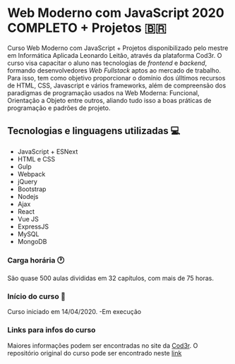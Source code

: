 #  Web Moderno com JavaScript 2020 COMPLETO + Projetos  :brazil:

Curso Web Moderno com JavaScript + Projetos disponibilizado pelo mestre em Informática Aplicada Leonardo Leitão, através da plataforma Cod3r. O curso visa capacitar o aluno nas tecnologias de _frontend_ e _backend_, formando desenvolvedores _Web Fullstack_ aptos ao mercado de trabalho. Para isso, tem como objetivo proporcionar o domínio dos úlltimos recursos de HTML, CSS, Javascript e vários frameworks, além de compreensão dos paradigmas de programação usados na Web Moderna: Funcional, Orientação a Objeto entre outros, aliando tudo isso a boas práticas de programação e padrões de projeto.

## Tecnologias e linguagens utilizadas :computer:

<ul>
  <li>JavaScript + ESNext</li>
  <li>HTML e  CSS</li>
  <li>Gulp</li>
  <li>Webpack</li>
  <li>jQuery</li>
  <li>Bootstrap</li>
  <li>Nodejs</li>
  <li>Ajax</li>
  <li>React</li>
  <li>Vue JS</li>
  <li>ExpressJS</li>
  <li>MySQL</li>
  <li>MongoDB</li>
</ul>

### Carga horária :clock1:

São quase 500 aulas divididas em 32 capítulos, com mais de 75 horas.

### Início do curso :calendar:

Curso iniciado em 14/04/2020. -Em execução

### Links para infos do curso

Maiores informações podem ser encontradas no site da <a href='https://www.cod3r.com.br/courses/web-moderno'>Cod3r</a>.
O repositório original do curso pode ser encontrado neste <a href='https://github.com/cod3rcursos/web-moderno'>link</a>
